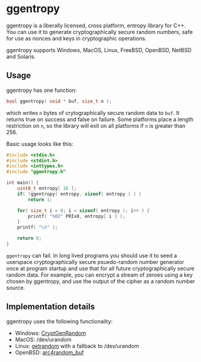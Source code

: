 # ggentropy

ggentropy is a liberally licensed, cross platform, entropy library for
C++. You can use it to generate cryptographically secure random numbers,
safe for use as nonces and keys in cryptographic operations.

ggentropy supports Windows, MacOS, Linux, FreeBSD, OpenBSD, NetBSD and
Solaris.


## Usage

ggentropy has one function:

```cpp
bool ggentropy( void * buf, size_t n );
```

which writes `n` bytes of crytographically secure random data to `buf`.
It returns true on success and false on failure. Some platforms place a
length restriction on `n`, so the library will exit on all platforms if
`n` is greater than 256.

Basic usage looks like this:

```cpp
#include <stdio.h>
#include <stdint.h>
#include <inttypes.h>
#include "ggentropy.h"

int main() {
	uint8_t entropy[ 16 ];
	if( !ggentropy( entropy, sizeof( entropy ) ) )
		return 1;

	for( size_t i = 0; i < sizeof( entropy ); i++ ) {
		printf( "%02" PRIx8, entropy[ i ] );
	}
	printf( "\n" );

	return 0;
}
```

`ggentropy` can fail. In long lived programs you should use it to seed a
userspace cryptographically secure psuedo-random number generator once
at program startup and use that for all future cryptographically secure
random data. For example, you can encrypt a stream of zeroes using a key
chosen by ggentropy, and use the output of the cipher as a random number
source.


## Implementation details

ggentropy uses the following functionality:

- Windows: [CryptGenRandom](https://docs.microsoft.com/en-us/windows/win32/api/wincrypt/nf-wincrypt-cryptgenrandom)
- MacOS: /dev/urandom
- Linux: [getrandom](https://lwn.net/Articles/606141/) with a fallback to /dev/urandom
- OpenBSD: [arc4random_buf](https://man.openbsd.org/arc4random_buf)
